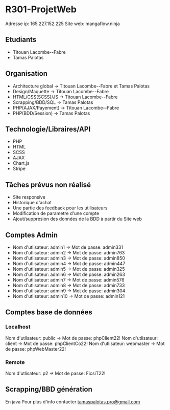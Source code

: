 # R301-ProjetWeb
Adresse ip: 165.227.152.225
Site web: mangaflow.ninja

## Etudiants
- Titouan Lacombe--Fabre
- Tamas Palotas

## Organisation
- Architecture global -> Titouan Lacombe--Fabre et Tamas Palotas
- Design/Maquette -> Titouan Lacombe--Fabre 
- HTML/CSS(SCSS)/JS -> Titouan Lacombe--Fabre
- Scrapping/BDD/SQL -> Tamas Palotas
- PHP(AJAX/Payement) -> Titouan Lacombe--Fabre 
- PHP(BDD/Session) -> Tamas Palotas 

## Technologie/Libraires/API
- PHP
- HTML
- SCSS
- AJAX
- Chart.js
- Stripe

## Tâches prévus non réalisé
- Site responsive
- Historique d'achat
- Une partie des feedback pour les utilisateurs
- Modification de parametre d'une compte
- Ajout/suppresion des données de la BDD à partir du Site web

## Comptes Admin 
- Nom d'utlisateur: admin1 -> Mot de passe: admin331
- Nom d'utlisateur: admin2 -> Mot de passe: admin763
- Nom d'utlisateur: admin3 -> Mot de passe: admin850
- Nom d'utlisateur: admin4 -> Mot de passe: admin447
- Nom d'utlisateur: admin5 -> Mot de passe: admin325
- Nom d'utlisateur: admin6 -> Mot de passe: admin263
- Nom d'utlisateur: admin7 -> Mot de passe: admin576
- Nom d'utlisateur: admin8 -> Mot de passe: admin733
- Nom d'utlisateur: admin9 -> Mot de passe: admin304
- Nom d'utlisateur: admin10 -> Mot de passe: admin121

## Comptes base de données
### Localhost
Nom d'utlisateur: public -> Mot de passe: phpClient22!
Nom d'utlisateur: client -> Mot de passe: phpClientCo22!
Nom d'utlisateur: webmaster -> Mot de passe: phpWebMaster22!

### Remote
Nom d'utlisateur: p2 -> Mot de passe: FicsiT22!

## Scrapping/BBD génération
En java
Pour plus d'info contacter tamaspalotas.pro@gmail.com 
